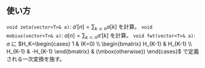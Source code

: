 ## 使い方

`void zeta(vector<T>& a)`: $a'[n]=\sum_{k \subset n} a[k]$ を計算。
`void mobius(vector<T>& a)`: $a[n]=\sum_{k \subset n} a'[k]$ を計算。
`void fwt(vector<T>& a)`: $a$ に $H_K=\begin{cases}
    1 & (K=0) \\
    \begin{bmatrix}
        H_{K-1} & H_{K-1} \\
        H_{K-1} & -H_{K-1}
    \end{bmatrix} & (\mbox{otherwise})
\end{cases}$ で定義される一次変換を施す。